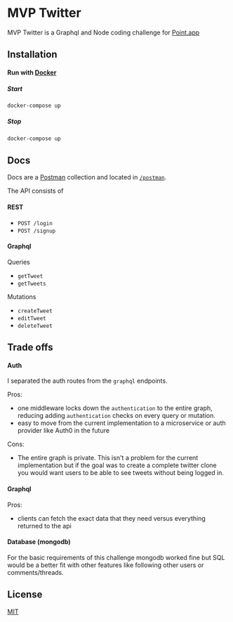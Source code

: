# MVP Twitter

MVP Twitter is a Graphql and Node coding challenge for [Point.app](https://www.point.app/)

## Installation

#### Run with [Docker](https://www.docker.com/)

##### Start
```bash
docker-compose up
```

##### Stop
```bash
docker-compose up
```

## Docs

Docs are a [Postman](https://www.postman.com/) collection and located in [`/postman`](https://github.com/n0tAD0ct0r/point_challenge/tree/main/postman).

The API consists of 

#### REST
* `POST /login` 
* `POST /signup` 

#### Graphql
Queries 
* `getTweet`
* `getTweets`

Mutations
* `createTweet`
* `editTweet`
* `deleteTweet`

## Trade offs

#### Auth
I separated the auth routes from the `graphql` endpoints. 

Pros: 
* one middleware locks down the `authentication` to the entire graph, reducing adding `authentication` checks on every query or mutation.
* easy to move from the current implementation to a microservice or auth provider like Auth0 in the future

Cons: 
* The entire graph is private. This isn't a problem for the current implementation but if the goal was to create a complete twitter clone you would want users to be able to see tweets without being logged in.

#### Graphql
Pros:
* clients can fetch the exact data that they need versus everything returned to the api

#### Database (mongodb)
For the basic requirements of this challenge mongodb worked fine but SQL would be a better fit with other features like following other users or comments/threads.


## License
[MIT](https://choosealicense.com/licenses/mit/)
